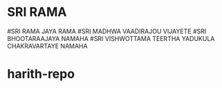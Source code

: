 # SRI RAMA
#SRI RAMA JAYA RAMA 
#SRI MADHWA VAADIRAJOU VIJAYETE
#SRI BHOOTARAAJAYA NAMAHA
#SRI VISHWOTTAMA TEERTHA YADUKULA CHAKRAVARTAYE NAMAHA
# harith-repo